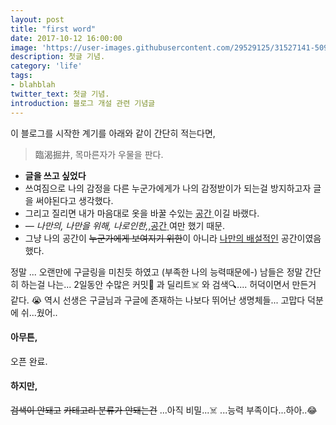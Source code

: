 ```yaml
---
layout: post
title: "first word"
date: 2017-10-12 16:00:00
image: 'https://user-images.githubusercontent.com/29529125/31527141-509de73a-b006-11e7-9758-9fa1c0d4f290.jpg'
description: 첫글 기념.
category: 'life'
tags:
- blahblah
twitter_text: 첫글 기념.
introduction: 블로그 개설 관련 기념글
---
```


이 블로그를 시작한 계기를 아래와 같이 간단히 적는다면,

> 臨渴掘井, 목마른자가 우물을 판다.

- **글을 쓰고 싶었다**
- 쓰여짐으로 나의 감정을 다른 누군가에게가 나의 감정받이가 되는걸 방지하고자 글을 써야된다고 생각했다.
- 그리고 질리면 내가 마음대로 옷을 바꿀 수있는 <abbr title="HyperText Markup Langage">공간 </abbr> 이길 바랬다.
- <cite>&mdash; 나만의, 나만을 위해, 나로인한,</cite>,<abbr title="HyperText Markup Langage">공간 </abbr> 여만 했기 때문.
- 그냥 나의 공간이 <del>누군가에게 보여지기 위한</del>이 아니라 <ins>나만의 배설적인</ins> 공간이였음 했다.

정말 ... 오랜만에 구글링을 미친듯 하였고 (부족한 나의 능력때문에-)
남들은 정말 간단히 하는걸 나는... 2일동안 수많은 커밋🚀 과 딜리트☠️ 와 검색🔍.... 허덕이면서 만든거 같다. 😭 
역시 선생은 구글님과 구글에 존재하는 나보다 뛰어난 생명체들... 고맙다 덕분에 쉬...웠어..

#### 아무튼,
오픈 완료.

#### 하지만,
<del>검색이 안돼고</del> 
<del>카테고리 분류가 안돼는건</del> ...아직 비밀...☠️
...능력 부족이다...하아..😂

